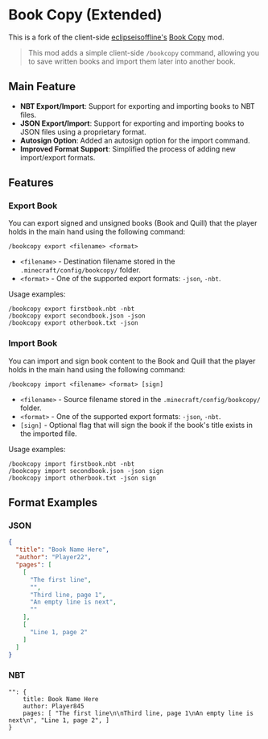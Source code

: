 # Book Copy (Extended)

This is a fork of the client-side [eclipseisoffline's](https://github.com/eclipseisoffline) [Book Copy](https://github.com/eclipseisoffline/bookcopy/tree/main) mod.

> This mod adds a simple client-side `/bookcopy` command, allowing you to save written books and import them later into another book.

## Main Feature
* **NBT Export/Import**: Support for exporting and importing books to NBT files.
* **JSON Export/Import**: Support for exporting and importing books to JSON files using a proprietary format.
* **Autosign Option**: Added an autosign option for the import command.
* **Improved Format Support**: Simplified the process of adding new import/export formats.

## Features

### Export Book
You can export signed and unsigned books (Book and Quill) that the player holds in the main hand using the following command:
```
/bookcopy export <filename> <format>
```
- `<filename>` - Destination filename stored in the `.minecraft/config/bookcopy/` folder.
- `<format>` - One of the supported export formats: `-json`, `-nbt`.

Usage examples:
```
/bookcopy export firstbook.nbt -nbt
/bookcopy export secondbook.json -json
/bookcopy export otherbook.txt -json
```

### Import Book
You can import and sign book content to the Book and Quill that the player holds in the main hand using the following command:
```
/bookcopy import <filename> <format> [sign]
```
- `<filename>` - Source filename stored in the `.minecraft/config/bookcopy/` folder.
- `<format>` - One of the supported export formats: `-json`, `-nbt`.
- `[sign]` - Optional flag that will sign the book if the book's title exists in the imported file.

Usage examples:
```
/bookcopy import firstbook.nbt -nbt
/bookcopy import secondbook.json -json sign
/bookcopy import otherbook.txt -json sign
```

## Format Examples
### JSON
```json
{
  "title": "Book Name Here",
  "author": "Player22",
  "pages": [
    [
      "The first line",
      "",
      "Third line, page 1",
      "An empty line is next",
      ""
    ],
    [
      "Line 1, page 2"
    ]
  ]
}
```

### NBT
```nbt
"": {
	title: Book Name Here
	author: Player845
	pages: [ "The first line\n\nThird line, page 1\nAn empty line is next\n", "Line 1, page 2", ]
}
```